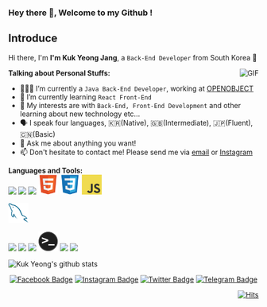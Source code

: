 ### Hey there 👋, Welcome to my Github !

## Introduce

Hi there, I'm **I'm Kuk Yeong Jang**,  a `Back-End Developer` from South Korea 🚀 <br>

<img align="right" alt="GIF" src="https://media1.tenor.com/images/841aeb9f113999616d097b414c539dfd/tenor.gif?itemid=5368357" />

**Talking about Personal Stuffs:**
- 👨🏻‍💻 I’m currently a `Java Back-End Developer`, working at [OPENOBJECT](http://openobject.net/)
- 🌱 I’m currently learning `React Front-End`
- 🤔 My interests are with `Back-End, Front-End Development` and other learning about new technology etc...
- 🗣 I speak four languages, 🇰🇷(Native), 🇬🇧(Intermediate), 🇯🇵(Fluent), 🇨🇳(Basic) 
- 💬 Ask me about anything you want!
- 📫 Don't hesitate to contact me! Please send me via [email](mailto:hynix_1@hynixlabs.com) or [Instagram](https://www.instagram.com/superkinggod)



**Languages and Tools:**  
<code><img height="40" src="https://cdn4.iconfinder.com/data/icons/logos-and-brands/512/181_Java_logo_logos-256.png"></code>
<code><img height="40" src="https://miro.medium.com/max/856/1*O68LbDvD5Dcsnez73M7v4Q.png"></code>
<code><img height="40" src="https://cdn0.iconfinder.com/data/icons/most-usable-logos/120/Android-512.png"></code>
<code><img height="40" src="https://raw.githubusercontent.com/devicons/devicon/master/icons/html5/html5-original.svg"></code>
<code><img height="40" src="https://raw.githubusercontent.com/devicons/devicon/master/icons/css3/css3-original.svg"></code>
<code><img height="40" src="https://raw.githubusercontent.com/github/explore/80688e429a7d4ef2fca1e82350fe8e3517d3494d/topics/javascript/javascript.png"></code>


<code><img height="40" src="https://raw.githubusercontent.com/devicons/devicon/master/icons/mysql/mysql-original.svg"></code>

<code><img height="40" src="https://upload.wikimedia.org/wikipedia/commons/thumb/3/3f/Git_icon.svg/1200px-Git_icon.svg.png"></code>
<code><img height="40" src="https://cdn4.iconfinder.com/data/icons/logos-and-brands/512/97_Docker_logo_logos-256.png"></code>
<code><img height="40" src="https://kubernetes.io/images/favicon.png"></code>
<code><img height="40" src="https://raw.githubusercontent.com/github/explore/80688e429a7d4ef2fca1e82350fe8e3517d3494d/topics/terminal/terminal.png"></code>
<code><img height="40" src="https://www.vectorlogo.zone/logos/jenkins/jenkins-icon.svg"></code>
<code><img height="40" src="https://miro.medium.com/max/1084/1*L8UwJymGdpTh-jSXhDZO6g.png"></code>


![Kuk Yeong's github stats](https://github-readme-stats.vercel.app/api?username=max-jang&show_icons=true)

<div align="center">

[![Facebook Badge](https://img.shields.io/badge/-Facebook-1877f2?style=flat&logo=facebook&logoColor=white&link=https://www.facebook.com/hynixJKY)](https://www.facebook.com/hynixJKY) 
[![Instagram Badge](https://img.shields.io/badge/-Instagram-E1306C?style=flat&logo=instagram&logoColor=white&link=https://www.instagram.com/superkinggod)](https://www.instagram.com/superkinggod) 
[![Twitter Badge](https://img.shields.io/badge/-Twitter-1DA1F2?style=flat&logo=twitter&logoColor=white&link=https://www.twitter.com/hynix_525)](https://www.twitter.com/hynix_525) 
[![Telegram Badge](https://img.shields.io/badge/-Telegram-0088cc?style=flat-square&logo=Telegram&logoColor=white&link=https://t.me/maxjang)](https://t.me/maxjang)

</div>


<div align="right">

[![Hits](https://hits.seeyoufarm.com/api/count/incr/badge.svg?url=https%3A%2F%2Fgithub.com%2Fmax-jang&count_bg=%2379C83D&title_bg=%23555555&icon=&icon_color=%23E7E7E7&title=hits&edge_flat=false)](https://hits.seeyoufarm.com)
</div>
